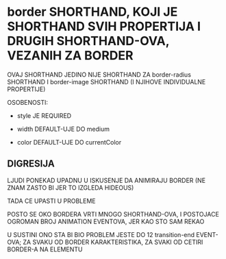 # border SHORTHAND, KOJI JE SHORTHAND SVIH PROPERTIJA I DRUGIH SHORTHAND-OVA, VEZANIH ZA BORDER

OVAJ SHORTHAND JEDINO NIJE SHORTHAND ZA border-radius SHORTHAND I border-image SHORTHAND (I NJIHOVE INDIVIDUALNE PROPERTIJE)

OSOBENOSTI:

- style JE REQUIRED

- width DEFAULT-UJE DO medium

- color DEFAULT-UJE DO currentColor

## DIGRESIJA

LJUDI PONEKAD UPADNU U ISKUSENJE DA ANIMIRAJU BORDER (NE ZNAM ZASTO BI JER TO IZGLEDA HIDEOUS)

TADA CE UPASTI U PROBLEME

POSTO SE OKO BORDERA VRTI MNOGO SHORTHAND-OVA, I POSTOJACE OGROMAN BROJ ANIMATION EVENTOVA, JER KAO STO SAM REKAO

U SUSTINI ONO STA BI BIO PROBLEM JESTE DO 12 transition-end EVENT-OVA; ZA SVAKU OD BORDER KARAKTERISTIKA, ZA SVAKI OD CETIRI BORDER-A NA ELEMENTU